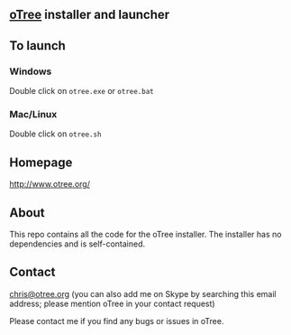 
## [oTree](http://demo.otree.org/) installer and launcher

## To launch

### Windows
Double click on `otree.exe` or `otree.bat`

### Mac/Linux
Double click on `otree.sh`

## Homepage
http://www.otree.org/

## About

This repo contains all the code for the oTree installer. The installer
has no dependencies and is self-contained.

## Contact
chris@otree.org (you can also add me on Skype by searching this email address;
please mention oTree in your contact request)

Please contact me if you find any bugs or issues in oTree.